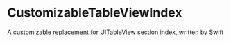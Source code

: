 # CustomizableTableViewIndex
A customizable replacement for UITableView section index, written by Swift
